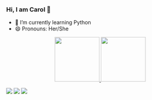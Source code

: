 ### Hi, I am Carol 👋

- 🌱 I’m currently learning Python
- 😄 Pronouns: Her/She


<div align="center">
  <a href="https://github.com/anghinonic">
  <img height="120em" src="https://github-readme-stats.vercel.app/api?username=anghinonic&show_icons=true&theme=dark&include_all_commits=true&count_private=true"/>
  <img height="120em" src="https://github-readme-stats.vercel.app/api/top-langs/?username=anghinonic&layout=compact&langs_count=7&theme=dark"/>
</div>



<div> 
  
 <a href="https://discord.com/anghinonic#8347"><img src="https://img.shields.io/badge/Discord-7289DA?style=for-the-badge&logo=discord&logoColor=white" target="_blank"></a> 
  <a href = "mailto:anghinonic@gmail.com"><img src="https://img.shields.io/badge/-Gmail-%23333?style=for-the-badge&logo=gmail&logoColor=white" target="_blank"></a>
  <a href="https://www.linkedin.com/in/carolina-anghinoni-1485a329/" target="_blank"><img src="https://img.shields.io/badge/-LinkedIn-%230077B5?style=for-the-badge&logo=linkedin&logoColor=white" target="_blank"></a> 
  
  <div>

